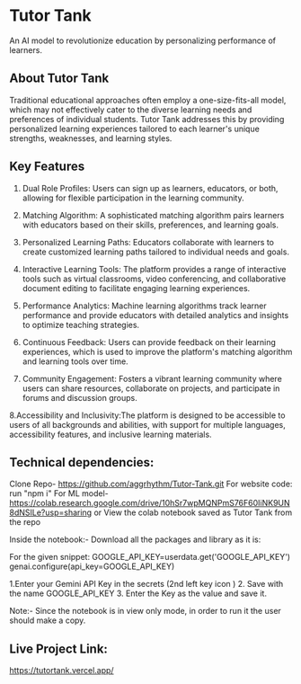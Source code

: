 # Tutor Tank
An AI model to revolutionize education by personalizing performance of learners.

## About Tutor Tank
Traditional educational approaches often employ a one-size-fits-all model, which may not effectively cater to the diverse learning needs and preferences of individual students. Tutor Tank addresses this by providing personalized learning experiences tailored to each learner's unique strengths, weaknesses, and learning styles.


## Key Features


1. Dual Role Profiles: Users can sign up as learners, educators, or both, allowing for flexible participation in the learning community.

2. Matching Algorithm: A sophisticated matching algorithm pairs learners with educators based on their skills, preferences, and learning goals.

3. Personalized Learning Paths: Educators collaborate with learners to create customized learning paths tailored to individual needs and goals.

4. Interactive Learning Tools: The platform provides a range of interactive tools such as virtual classrooms, video conferencing, and collaborative document editing to facilitate engaging learning experiences.

5. Performance Analytics: Machine learning algorithms track learner performance and provide educators with detailed analytics and insights to optimize teaching strategies.

6. Continuous Feedback: Users can provide feedback on their learning experiences, which is used to improve the platform's matching algorithm and learning tools over time.

7. Community Engagement: Fosters a vibrant learning community where users can share resources, collaborate on projects, and participate in forums and discussion groups.

8.Accessibility and Inclusivity:The platform is designed to be accessible to users of all backgrounds and abilities, with support for multiple languages, accessibility features, and inclusive learning materials.


## Technical dependencies:

Clone Repo- https://github.com/aggrhythm/Tutor-Tank.git
For website code: run "npm i"
For ML model- https://colab.research.google.com/drive/10hSr7wpMQNPmS76F60IiNK9UN8dNSILe?usp=sharing
                     or 
              View the colab notebook saved as Tutor Tank from the repo

Inside the notebook:- Download all the packages and library as it is:

For the given snippet:
GOOGLE_API_KEY=userdata.get('GOOGLE_API_KEY')
genai.configure(api_key=GOOGLE_API_KEY)

1.Enter your Gemini API Key in the secrets (2nd left key icon )
2. Save with the name GOOGLE_API_KEY
3. Enter the Key as the value and save it.

Note:- Since the notebook is in view only mode, in order to run it the user should make a copy.

## Live Project Link: 

https://tutortank.vercel.app/



